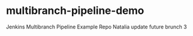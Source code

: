 # multibranch-pipeline-demo
Jenkins Multibranch Pipeline Example Repo
Natalia update future brunch 3
